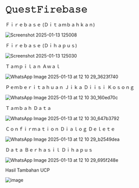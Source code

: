 # 𝚀𝚞𝚎𝚜𝚝𝙵𝚒𝚛𝚎𝚋𝚊𝚜𝚎

Ｆｉｒｅｂａｓｅ (Ｄｉｔａｍｂａｈｋａｎ)

![Screenshot 2025-01-13 125008](https://github.com/user-attachments/assets/bfeb7c26-7061-435e-ab03-238a4c0be2c2)

Ｆｉｒｅｂａｓｅ (Ｄｉｈａｐｕｓ)

![Screenshot 2025-01-13 125030](https://github.com/user-attachments/assets/fcba6c50-7f8f-4c64-a379-85850a5c89b4)

Ｔａｍｐｉｌａｎ Ａｗａｌ

![WhatsApp Image 2025-01-13 at 12 10 29_3623f740](https://github.com/user-attachments/assets/23ec8799-91d6-41c4-98a6-3673d9b1ea26)

Ｐｅｍｂｅｒｉｔａｈｕａｎ Ｊｉｋａ Ｄｉｉｓｉ Ｋｏｓｏｎｇ

![WhatsApp Image 2025-01-13 at 12 10 30_160ed70c](https://github.com/user-attachments/assets/d6def7e9-05fb-440e-af86-a9fadfebeab8)

Ｔａｍｂａｈ Ｄａｔａ

![WhatsApp Image 2025-01-13 at 12 10 30_647b3792](https://github.com/user-attachments/assets/302f7548-3d9d-4179-b10f-6d784920ced2)

Ｃｏｎｆｉｒｍａｔｉｏｎ Ｄｉａｌｏｇ Ｄｅｌｅｔｅ

![WhatsApp Image 2025-01-13 at 12 10 29_b2549dea](https://github.com/user-attachments/assets/0459c720-f13f-42da-813a-f3826b5a8700)

Ｄａｔａ Ｂｅｒｈａｓｉｌ Ｄｉｈａｐｕｓ

![WhatsApp Image 2025-01-13 at 12 10 29_695f248e](https://github.com/user-attachments/assets/54ee63c6-11c6-4ab2-bdba-0c2a6a1f3d7b)

Hasil Tambahan UCP

![image](https://github.com/user-attachments/assets/bf6ad0dd-7eb9-49f9-af92-671e403079a5)

